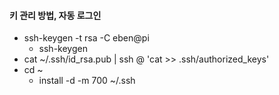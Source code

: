 
#### 키 관리 방법, 자동 로그인

- ssh-keygen -t rsa -C eben@pi
  - ssh-keygen
- cat ~/.ssh/id_rsa.pub | ssh <USERNAME>@<IP-ADDRESS> 'cat >> .ssh/authorized_keys'
- cd ~
  - install -d -m 700 ~/.ssh

